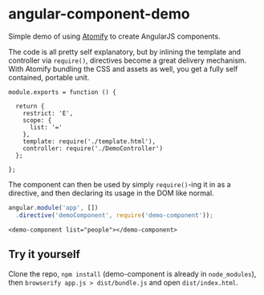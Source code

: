 angular-component-demo
======================

Simple demo of using [Atomify](https://github.com/Techwraith/atomify) to create AngularJS components.

The code is all pretty self explanatory, but by inlining the template and controller via `require()`, directives become a great delivery mechanism. With Atomify bundling the CSS and assets as well, you get a fully self contained, portable unit.

```
module.exports = function () {

  return {
    restrict: 'E',
    scope: {
      list: '='
    },
    template: require('./template.html'),
    controller: require('./DemoController')
  };

};
```

The component can then be used by simply `require()`-ing it in as a directive, and then declaring its usage in the DOM like normal.

```js
angular.module('app', [])
  .directive('demoComponent', require('demo-component'));
```

`<demo-component list="people"></demo-component>`

## Try it yourself

Clone the repo, `npm install` (demo-component is already in `node_modules`), then `browserify app.js > dist/bundle.js` and open `dist/index.html`.
